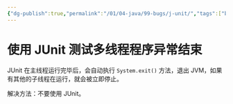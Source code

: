 ```yaml
---
{"dg-publish":true,"permalink":"/01/04-java/99-bugs/j-unit/","tags":["blog","bug"]}
---
```



# 使用 JUnit 测试多线程程序异常结束
JUnit 在主线程运行完毕后，会自动执行 `System.exit()` 方法，退出 JVM，如果有其他的子线程在运行，就会被立即停止。

解决方法：不要使用 JUnit。
